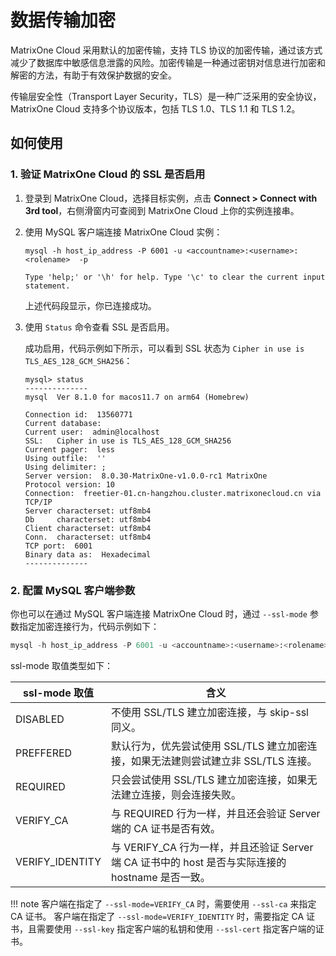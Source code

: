 # 数据传输加密

MatrixOne Cloud 采用默认的加密传输，支持 TLS 协议的加密传输，通过该方式减少了数据库中敏感信息泄露的风险。加密传输是一种通过密钥对信息进行加密和解密的方法，有助于有效保护数据的安全。

传输层安全性（Transport Layer Security，TLS）是一种广泛采用的安全协议，MatrixOne Cloud 支持多个协议版本，包括 TLS 1.0、TLS 1.1 和 TLS 1.2。

## 如何使用

### 1. 验证 MatrixOne Cloud 的 SSL 是否启用

1. 登录到 MatrixOne Cloud，选择目标实例，点击 **Connect > Connect with 3rd tool**，右侧滑窗内可查阅到 MatrixOne Cloud 上你的实例连接串。

2. 使用 MySQL 客户端连接 MatrixOne Cloud 实例：

    ```
    mysql -h host_ip_address -P 6001 -u <accountname>:<username>:<rolename>  -p

    Type 'help;' or '\h' for help. Type '\c' to clear the current input statement.
    ```

    上述代码段显示，你已连接成功。

3. 使用 `Status` 命令查看 SSL 是否启用。

    成功启用，代码示例如下所示，可以看到 SSL 状态为 `Cipher in use is TLS_AES_128_GCM_SHA256`：

    ```
    mysql> status
    --------------
    mysql  Ver 8.1.0 for macos11.7 on arm64 (Homebrew)

    Connection id:  13560771
    Current database:
    Current user:  admin@localhost
    SSL:   Cipher in use is TLS_AES_128_GCM_SHA256
    Current pager:  less
    Using outfile:  ''
    Using delimiter: ;
    Server version:  8.0.30-MatrixOne-v1.0.0-rc1 MatrixOne
    Protocol version: 10
    Connection:  freetier-01.cn-hangzhou.cluster.matrixonecloud.cn via TCP/IP
    Server characterset: utf8mb4
    Db     characterset: utf8mb4
    Client characterset: utf8mb4
    Conn.  characterset: utf8mb4
    TCP port:  6001
    Binary data as:  Hexadecimal
    --------------
    ```

### 2. 配置 MySQL 客户端参数

你也可以在通过 MySQL 客户端连接 MatrixOne Cloud 时，通过 `--ssl-mode` 参数指定加密连接行为，代码示例如下：

```sql
mysql -h host_ip_address -P 6001 -u <accountname>:<username>:<rolename>  -p --ssl-mode=PREFFERED
```

ssl-mode 取值类型如下：

|ssl-mode 取值 | 含义|
|---|---|
|DISABLED|不使用 SSL/TLS 建立加密连接，与 skip-ssl 同义。|
|PREFFERED|默认行为，优先尝试使用 SSL/TLS 建立加密连接，如果无法建则尝试建立非 SSL/TLS 连接。|
|REQUIRED|只会尝试使用 SSL/TLS 建立加密连接，如果无法建立连接，则会连接失败。|
|VERIFY_CA|与 REQUIRED 行为一样，并且还会验证 Server 端的 CA 证书是否有效。|
|VERIFY_IDENTITY|与 VERIFY_CA 行为一样，并且还验证 Server 端 CA 证书中的 host 是否与实际连接的 hostname 是否一致。|

!!! note
    客户端在指定了 `--ssl-mode=VERIFY_CA` 时，需要使用 `--ssl-ca` 来指定 CA 证书。
    客户端在指定了 `--ssl-mode=VERIFY_IDENTITY` 时，需要指定 CA 证书，且需要使用 `--ssl-key` 指定客户端的私钥和使用 `--ssl-cert` 指定客户端的证书。
